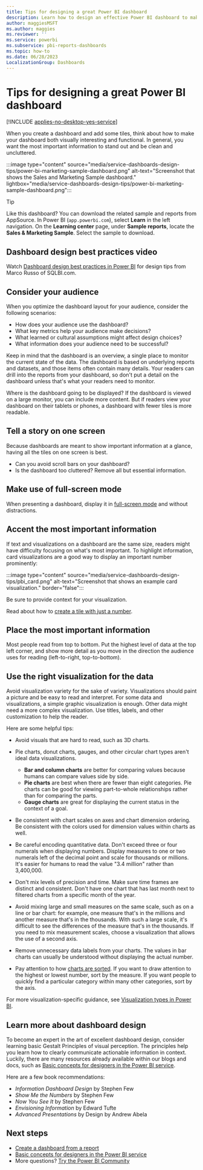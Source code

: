 ```yaml
---
title: Tips for designing a great Power BI dashboard
description: Learn how to design an effective Power BI dashboard to make the most important information stand out.
author: maggiesMSFT
ms.author: maggies
ms.reviewer: ''
ms.service: powerbi
ms.subservice: pbi-reports-dashboards
ms.topic: how-to
ms.date: 06/28/2023
LocalizationGroup: Dashboards
---
```


# Tips for designing a great Power BI dashboard

[!INCLUDE [applies-no-desktop-yes-service](../includes/applies-no-desktop-yes-service.md)]

When you create a dashboard and add some tiles, think about how to make your dashboard both visually interesting and functional. In general, you want the most important information to stand out and be clean and uncluttered.

:::image type="content" source="media/service-dashboards-design-tips/power-bi-marketing-sample-dashboard.png" alt-text="Screenshot that shows the Sales and Marketing Sample dashboard." lightbox="media/service-dashboards-design-tips/power-bi-marketing-sample-dashboard.png":::

> [!TIP]
> Like this dashboard? You can download the related sample and reports from AppSource. In Power BI (`app.powerbi.com`), select **Learn** in the left navigation. On the **Learning center** page, under **Sample reports**, locate the **Sales & Marketing Sample**. Select the sample to download.

## Dashboard design best practices video

Watch [Dashboard design best practices in Power BI](https://www.youtube.com/watch?v=-tdkUYrzrio) for design tips from Marco Russo of SQLBI.com.

## Consider your audience

When you optimize the dashboard layout for your audience, consider the following scenarios:

- How does your audience use the dashboard?
- What key metrics help your audience make decisions?
- What learned or cultural assumptions might affect design choices?
- What information does your audience need to be successful?

Keep in mind that the dashboard is an overview, a single place to monitor the current state of the data. The dashboard is based on underlying reports and datasets, and those items often contain many details. Your readers can drill into the reports from your dashboard, so don't put a detail on the dashboard unless that's what your readers need to monitor.

Where is the dashboard going to be displayed? If the dashboard is viewed on a large monitor, you can include more content. But if readers view your dashboard on their tablets or phones, a dashboard with fewer tiles is more readable.

## Tell a story on one screen

Because dashboards are meant to show important information at a glance, having all the tiles on one screen is best.

- Can you avoid scroll bars on your dashboard?
- Is the dashboard too cluttered? Remove all but essential information.

## Make use of full-screen mode

When presenting a dashboard, display it in [full-screen mode](../consumer/end-user-focus.md) and without distractions.

## Accent the most important information

If text and visualizations on a dashboard are the same size, readers might have difficulty focusing on what's most important. To highlight information, card visualizations are a good way to display an important number prominently:  

:::image type="content" source="media/service-dashboards-design-tips/pbi_card.png" alt-text="Screenshot that shows an example card visualization." border="false":::

Be sure to provide context for your visualization.  

Read about how to [create a tile with just a number](../visuals/power-bi-visualization-card.md).

## Place the most important information

Most people read from top to bottom. Put the highest level of data at the top left corner, and show more detail as you move in the direction the audience uses for reading (left-to-right, top-to-bottom).

## Use the right visualization for the data

Avoid visualization variety for the sake of variety. Visualizations should paint a picture and be easy to read and interpret. For some data and visualizations, a simple graphic visualization is enough. Other data might need a more complex visualization. Use titles, labels, and other customization to help the reader. 

Here are some helpful tips:

- Avoid visuals that are hard to read, such as 3D charts.

- Pie charts, donut charts, gauges, and other circular chart types aren't ideal data visualizations.

   - **Bar and column charts** are better for comparing values because humans can compare values side by side.
   - **Pie charts** are best when there are fewer than eight categories. Pie charts can be good for viewing part-to-whole relationships rather than for comparing the parts.
   - **Gauge charts** are great for displaying the current status in the context of a goal.

- Be consistent with chart scales on axes and chart dimension ordering. Be consistent with the colors used for dimension values within charts as well.

- Be careful encoding quantitative data. Don't exceed three or four numerals when displaying numbers. Display measures to one or two numerals left of the decimal point and scale for thousands or millions. It's easier for humans to read the value "3.4 million" rather than 3,400,000.

- Don't mix levels of precision and time. Make sure time frames are distinct and consistent. Don't have one chart that has last month next to filtered charts from a specific month of the year.

- Avoid mixing large and small measures on the same scale, such as on a line or bar chart: for example, one measure that's in the millions and another measure that's in the thousands. With such a large scale, it's difficult to see the differences of the measure that's in the thousands. If you need to mix measurement scales, choose a visualization that allows the use of a second axis.

- Remove unnecessary data labels from your charts. The values in bar charts can usually be understood without displaying the actual number.

- Pay attention to how [charts are sorted](../consumer/end-user-change-sort.md). If you want to draw attention to the highest or lowest number, sort by the measure. If you want people to quickly find a particular category within many other categories, sort by the axis.  

For more visualization-specific guidance, see [Visualization types in Power BI](../visuals/power-bi-visualization-types-for-reports-and-q-and-a.md).  

## Learn more about dashboard design

To become an expert in the art of excellent dashboard design, consider learning basic Gestalt Principles of visual perception. The principles help you learn how to clearly communicate actionable information in context. Luckily, there are many resources already available within our blogs and docs, such as [Basic concepts for designers in the Power BI service](../fundamentals/service-basic-concepts.md). 

Here are a few book recommendations:

- *Information Dashboard Design* by Stephen Few  
- *Show Me the Numbers* by Stephen Few  
- *Now You See It* by Stephen Few  
- *Envisioning Information* by Edward Tufte  
- *Advanced Presentations* by Design by Andrew Abela

## Next steps

- [Create a dashboard from a report](service-dashboard-create.md)  
- [Basic concepts for designers in the Power BI service](../fundamentals/service-basic-concepts.md)  
- More questions? [Try the Power BI Community](https://community.fabric.microsoft.com/t5/Microsoft-Power-BI-Community/ct-p/powerbi)

